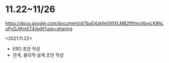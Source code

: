 # 11.22~11/26

https://docs.google.com/document/d/1ba54zkfm0lIfXLMB2ffifmcl4pvLK8hLuPyDJiKm5T4/edit?usp=sharing

<2021.11.22>
* ERD 초안 작성
* 관계, 물리적 설계 초안 작성
